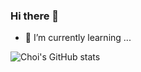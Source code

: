 ### Hi there 👋

- 🌱 I’m currently learning ...


![Choi's GitHub stats](https://github-readme-stats.vercel.app/api?username=song7356&show_icons=true&theme=radical)

<!--
**song7351/song7351** is a ✨ _special_ ✨ repository because its `README.md` (this file) appears on your GitHub profile.

Here are some ideas to get you started:

- 🔭 I’m currently working on ...
- 🌱 I’m currently learning ...
- 👯 I’m looking to collaborate on ...
- 🤔 I’m looking for help with ...
- 💬 Ask me about ...
- 📫 How to reach me: ...
- 😄 Pronouns: ...
- ⚡ Fun fact: ...
-->
